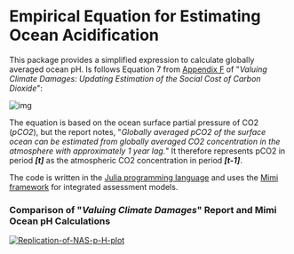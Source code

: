 # Empirical Equation for Estimating Ocean Acidification

This package provides a simplified expression to calculate globally averaged ocean pH. Is follows Equation 7 from [Appendix F](https://www.nap.edu/read/24651/chapter/17) of "*Valuing Climate Damages: Updating Estimation of the Social Cost of Carbon Dioxide*":

![img](https://latex.codecogs.com/gif.latex?pH&space;=&space;-0.3671&space;\times&space;log_{_{e}}\left&space;(pCO_{2}&space;\right&space;)&plus;10.2328)

The equation is based on the ocean surface partial pressure of CO2 (*pCO2*), but the report notes, "*Globally averaged pCO2 of the surface ocean can be estimated from globally averaged CO2 concentration in the atmosphere with approximately 1 year lag.*" It therefore represents pCO2 in period ***[t]*** as the atmospheric CO2 concentration in period ***[t-1]***. 

The code is written in the [Julia programming language](https://julialang.org/) and uses the [Mimi framework](https://github.com/mimiframework/Mimi.jl) for integrated assessment models.

### Comparison of "*Valuing Climate Damages*" Report and Mimi Ocean pH Calculations

<a href="https://ibb.co/17454Yn"><img src="https://i.ibb.co/CmSZSpt/Replication-of-NAS-p-H-plot.png" alt="Replication-of-NAS-p-H-plot" border="0"></a>
